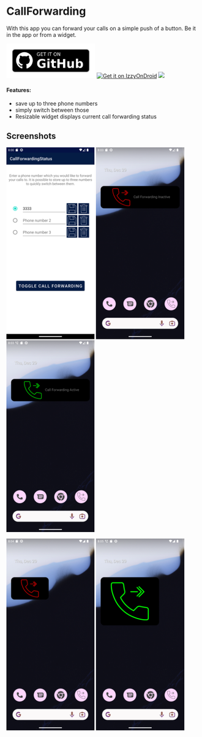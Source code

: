 # CallForwarding

With this app you can forward your calls on a simple push of a button.
Be it in the app or from a widget.

[<img src="docs/github_badge.png" alt="Get it on GitHub" height="90">](https://github.com/Kaiserdragon2/IconRequest/releases) [<img src="https://raw.githubusercontent.com/Kaiserdragon2/IconRequest/main/docs/IzzyOnDroid.png" alt="Get it on IzzyOnDroid" height="90">](https://apt.izzysoft.de/fdroid/index/apk/de.kaiserdragon.callforwardingstatus)
[<img src="https://play.google.com/intl/en_us/badges/static/images/badges/en_badge_web_generic.png" height="90">](https://play.google.com/store/apps/details?id=de.kaiserdragon.callforwardingstatus)

#### Features:

- save up to three phone numbers
- simply switch between those 
- Resizable widget displays current call forwarding status

## Screenshots
<img src="https://raw.githubusercontent.com/Kaiserdragon2/CallForwarding/main/docs/Screenshot_Main.png" height="500"> <img src="https://raw.githubusercontent.com/Kaiserdragon2/CallForwarding/main/docs/Screenshot_Widget_long.png" height="500"> <img src="https://raw.githubusercontent.com/Kaiserdragon2/CallForwarding/main/docs/Screenshot_Widget_long_green.png" height="500">

<img src="https://raw.githubusercontent.com/Kaiserdragon2/CallForwarding/main/docs/Screenshot_Widget_short.png" height="500"> <img src="https://raw.githubusercontent.com/Kaiserdragon2/CallForwarding/main/docs/Screenshot_Widget_big.png" height="500"> 